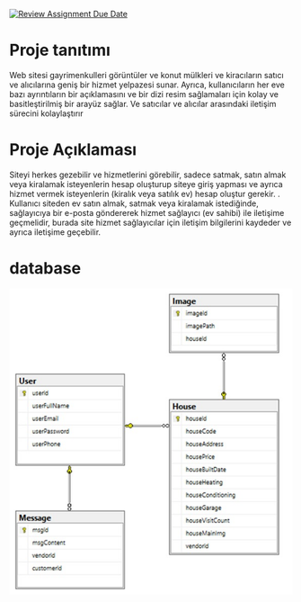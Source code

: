 [![Review Assignment Due Date](https://classroom.github.com/assets/deadline-readme-button-24ddc0f5d75046c5622901739e7c5dd533143b0c8e959d652212380cedb1ea36.svg)](https://classroom.github.com/a/uelKf0-p)
# Proje tanıtımı
Web sitesi gayrimenkulleri görüntüler ve konut mülkleri ve kiracıların satıcı ve alıcılarına geniş bir hizmet yelpazesi sunar. Ayrıca, kullanıcıların her eve bazı ayrıntıların bir açıklamasını ve bir dizi resim sağlamaları için kolay ve basitleştirilmiş bir arayüz sağlar. Ve satıcılar ve alıcılar arasındaki iletişim sürecini kolaylaştırır
# Proje Açıklaması
Siteyi herkes gezebilir ve hizmetlerini görebilir, sadece satmak, satın almak veya kiralamak isteyenlerin hesap oluşturup siteye giriş yapması ve ayrıca hizmet vermek isteyenlerin (kiralık veya satılık ev)  hesap oluştur gerekir. . Kullanıcı siteden ev satın almak, satmak veya kiralamak istediğinde, sağlayıcıya bir e-posta göndererek hizmet sağlayıcı (ev sahibi) ile iletişime geçmelidir, burada site hizmet sağlayıcılar için iletişim bilgilerini kaydeder ve ayrıca iletişime geçebilir.
# database
![use-case-diagram](./database/database.jpeg)